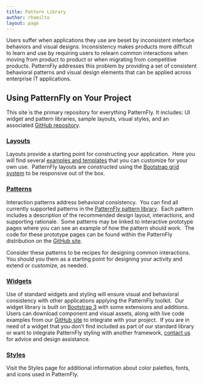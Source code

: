 ```yaml
---
title: Pattern Library
author: rhamilto
layout: page
---
```

Users suffer when applications they use are beset by inconsistent interface behaviors and visual designs. Inconsistency makes products more difficult to learn and use by requiring users to relearn common interactions when moving from product to product or when migrating from competitive products. PatternFly addresses this problem by providing a set of consistent behavioral patterns and visual design elements that can be applied across enterprise IT applications.

## Using PatternFly on Your Project

This site is the primary repository for everything PatternFly. It includes: UI widget and pattern libraries, sample layouts, visual styles, and an associated [GitHub repository][1].

### [Layouts][2]

Layouts provide a starting point for constructing your application.  Here you will find several [examples and templates][3] that you can customize for your own use.  PatternFly layouts are constructed using the [Bootstrap grid system][4] to be responsive out of the box.

### [Patterns][5]

Interaction patterns address behavioral consistency.  You can find all currently supported patterns in the [PatternFly pattern library][6].  Each pattern includes a description of the recommended design layout, interactions, and supporting rationale.  Some patterns may be linked to interactive prototype pages where you can see an example of how the pattern should work.  The code for these prototype pages can be found within the PatternFly distribution on the [GitHub site][1].

Consider these patterns to be recipes for designing common interactions.  You should you them as a starting point for designing your activity and extend or customize, as needed.

### [Widgets][7]

Use of standard widgets and styling will ensure visual and behavioral consistency with other applications applying the PatternFly toolkit.  Our widget library is built on [Bootstrap 3][8] with some extensions and additions.  Users can download component and visual assets, along with live code examples from our [GitHub site][1] to integrate with your project.  If you are in need of a widget that you don&#8217;t find included as part of our standard library or want to integrate PatternFly styling with another framework, [contact us][9] for advice and design assistance.

### [Styles][10]

Visit the Styles page for additional information about color palettes, fonts, and icons used in PatternFly.

<!--
<h2>Interested in Contributing?</h2>


This project will succeed because we build important connections between communities of open source innovation and enterprise IT. The information presented within this site has been created through an ongoing dialogue between our users, developers, designers, business partners and all other key stakeholders.

We welcome and encourage all of those that would are interested, to help us in this project effort. Please visit our <a title="Contribute" href="/contribute/">Contribute </a>page for more information.  If you have questions or would like to provide suggestions on how to enhance PatternFly, please contact <a href="mailto:patternfly@redhat.com">patternfly@redhat.com</a> or <a href="https://www.redhat.com/mailman/listinfo/patternfly">join our mailing list</a>.-->

 [1]: https://github.com/patternfly/patternfly
 [2]: /layouts/
 [3]: /layouts/layout-templates/
 [4]: /layouts/patternfly-grid-system/
 [5]: /wikis/patterns/
 [6]: /patterns/
 [7]: /widgets/
 [8]: http://getbootstrap.com/
 [9]: mailto:patternfly@redhat.com
 [10]: /styles/
